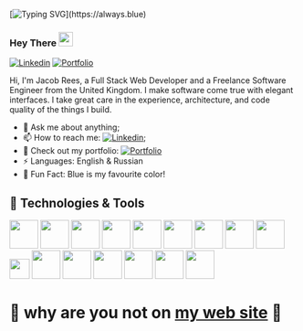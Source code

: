 [![Typing SVG](https://readme-typing-svg.herokuapp.com?color=000000&size=32&multiline=true&width=500&height=45&lines=My+Website...+Click+Me!)](https://always.blue)
### Hey There <img src="https://media.giphy.com/media/hvRJCLFzcasrR4ia7z/giphy.gif" width="25px">
[![Linkedin](https://img.shields.io/badge/-LinkedIn-blue?style=flat&logo=Linkedin&logoColor=white)](https://www.linkedin.com/in/jacob-rees/)
[![Portfolio](https://img.shields.io/badge/Jacob--Rees-Portfolio-brightgreen)](https://always.blue/)
</br>

Hi, I'm Jacob Rees, a Full Stack Web Developer and a Freelance Software Engineer from the United Kingdom. I make software come true with elegant interfaces. I take great care in the experience, architecture, and code quality of the things I build.
  
- 💬 Ask me about anything;
- 📫 How to reach me: [![Linkedin](https://img.shields.io/badge/-LinkedIn-blue?style=flat&logo=Linkedin&logoColor=white)](https://www.linkedin.com/in/jacob-rees/);
- 🔭 Check out my portfolio: [![Portfolio](https://img.shields.io/badge/Jacob--Rees-Portfolio-brightgreen)](https://always.blue/)
- ⚡ Languages: English & Russian
- :blue_heart: Fun Fact: Blue is my favourite color!


## 🔧 Technologies & Tools
  <code><img height= 50px src="https://www.vectorlogo.zone/logos/ruby-lang/ruby-lang-horizontal.svg"></code>
  <code><img height= 50px src="https://www.vectorlogo.zone/logos/python/python-ar21.svg"></code>
  <code><img height= 50px src="https://www.vectorlogo.zone/logos/javascript/javascript-ar21.svg"></code>
  <code><img height= 50px src="https://www.vectorlogo.zone/logos/reactjs/reactjs-ar21.svg"></code>
  <code><img height= 50px src="https://www.vectorlogo.zone/logos/w3_html5/w3_html5-ar21.svg"></code>
  <code><img height= 50px src="https://www.vectorlogo.zone/logos/git-scm/git-scm-ar21.svg"></code>
  <code><img height= 50px src="https://www.vectorlogo.zone/logos/linux/linux-ar21.svg"></code>
  <code><img height= 50px src="https://www.vectorlogo.zone/logos/js_webpack/js_webpack-ar21.svg"></code>
  <code><img height= 50px src="https://www.vectorlogo.zone/logos/mysql/mysql-ar21.svg"></code>
  <code><img height= 35px src="https://raw.githubusercontent.com/prplx/svg-logos/5585531d45d294869c4eaab4d7cf2e9c167710a9/svg/redux.svg"></code>
  <code><img height= 50px src="https://www.vectorlogo.zone/logos/postgresql/postgresql-ar21.svg"></code>
  <code><img height= 50px src="https://www.vectorlogo.zone/logos/visualstudio_code/visualstudio_code-ar21.svg"></code>
  <code><img height= 50px src="https://upload.wikimedia.org/wikipedia/commons/6/62/Ruby_On_Rails_Logo.svg"></code>
  <code><img height= 50px src="https://www.vectorlogo.zone/logos/sass-lang/sass-lang-ar21.svg"></code>
  <code><img height= 50px src="https://www.vectorlogo.zone/logos/github/github-ar21.svg"></code>
  <code><img height= 50px src="https://www.vectorlogo.zone/logos/gnu_bash/gnu_bash-ar21.svg"></code>

# 🚧 why are you not on [my web site](https://always.blue/) 🚧
